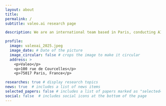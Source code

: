 ```yaml
---
layout: about
title:
permalink: /
subtitle: valeo.ai research page

description: We are an international team based in Paris, conducting AI research for Valeo automotive applications, in collaboration with world-class academics. Our main research is towards better, clearer & safer automotive AI. <br>Find out more about our research <a href='/publications' target='_blank'>here</a>!

profile:
  image: valeoai_2025.jpeg
  image_date: # Date of the picture
  image_circular: false # crops the image to make it circular
  address: >
    <p>Valeo</p>
    <p>100 rue de Courcelles</p>
    <p>75017 Paris, France</p>

researches: true # display research topics
news: true  # includes a list of news items
selected_papers: false # includes a list of papers marked as "selected={true}"
social: false  # includes social icons at the bottom of the page
---
```

